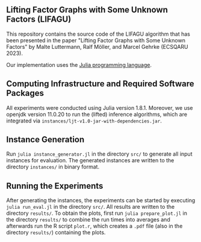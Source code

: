 ## Lifting Factor Graphs with Some Unknown Factors (LIFAGU)

This repository contains the source code of the LIFAGU algorithm that has been presented in the paper "Lifting Factor Graphs with Some Unknown Factors" by Malte Luttermann, Ralf Möller, and Marcel Gehrke (ECSQARU 2023).

Our implementation uses the [Julia programming language](https://julialang.org).

## Computing Infrastructure and Required Software Packages

All experiments were conducted using Julia version 1.8.1.
Moreover, we use openjdk version 11.0.20 to run the (lifted) inference
algorithms, which are integrated via
`instances/ljt-v1.0-jar-with-dependencies.jar`.

## Instance Generation

Run `julia instance_generator.jl` in the directory `src/` to generate all input
instances for evaluation.
The generated instances are written to the directory `instances/` in binary format.

## Running the Experiments

After generating the instances, the experiments can be started by executing
`julia run_eval.jl` in the directory `src/`.
All results are written to the directory `results/`.
To obtain the plots, first run `julia prepare_plot.jl` in the directory `results/`
to combine the run times into averages and afterwards run the R script `plot.r`,
which creates a `.pdf` file (also in the directory `results/`) containing the
plots.